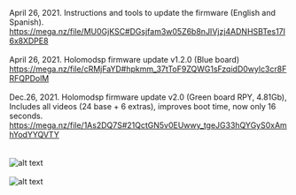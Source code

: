 April 26, 2021. Instructions and tools to update the firmware (English and Spanish).
https://mega.nz/file/MU0GjKSC#DGsjfam3w05Z6b8nJIVjzj4ADNHSBTes17I6x8XDPE8
<br><br>
April 26, 2021. Holomodsp firmware update v1.2.0 (Blue board)<br>
https://mega.nz/file/cRMjFaYD#hpkmm_37tToF9ZQWG1sFzqidD0wylc3cr8FRFQPDolM
<br><br>
Dec.26, 2021. Holomodsp firmware update v2.0 (Green board RPY, 4.81Gb), Includes all videos (24 base + 6 extras), improves boot time, now only 16 seconds. 
https://mega.nz/file/1As2DQ7S#21QctGN5v0EUwwy_tgeJG33hQYGyS0xAmhYodYYQVTY
<br><br><br>
![alt text](https://i.imgur.com/wT0RC9V.jpg) <br><br>
![alt text](https://i.imgur.com/kl1yYZC.jpg) <br><br>


